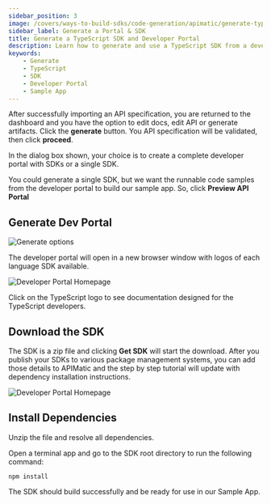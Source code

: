 ```yaml
---
sidebar_position: 3
image: /covers/ways-to-build-sdks/code-generation/apimatic/generate-typescript-sdk.png
sidebar_label: Generate a Portal & SDK
title: Generate a TypeScript SDK and Developer Portal
description: Learn how to generate and use a TypeScript SDK from a developer portal. Follow the steps to preview the API portal, download the SDK, install dependencies, and build the SDK for use in a sample app. Get runnable code samples to help build your application.
keywords:
    - Generate
    - TypeScript
    - SDK
    - Developer Portal
    - Sample App
---
```


After successfully importing an API specification, you are returned to the dashboard and you have the option to edit docs, edit API or generate artifacts.  Click the **generate** button. You API specification will be validated, then click **proceed**.

In the dialog box shown, your choice is to create a complete developer portal with SDKs or a single SDK.

You could generate a single SDK, but we want the runnable code samples from the developer portal to build our sample app. So, click **Preview API Portal**

## Generate Dev Portal

![Generate options](/img/apimatic-generate-options.png)


The developer portal will open in a new browser window with logos of each language SDK available.

![Developer Portal Homepage](/img/apimatic-devportal-homepage.png)

Click on the TypeScript logo to see documentation designed for the TypeScript developers.

## Download the SDK

The SDK is a zip file and clicking **Get SDK** will start the download. After you publish your SDKs to various package management systems, you can add those details to APIMatic and the step by step tutorial will update with dependency installation instructions. 

![Developer Portal Homepage](/img/apimatic-devportal-typescript.png)

## Install Dependencies

Unzip the file and resolve all dependencies. 

Open a terminal app and go to the SDK root directory to run the following command:

```
npm install
```

The SDK should build successfully and be ready for use in our Sample App.
